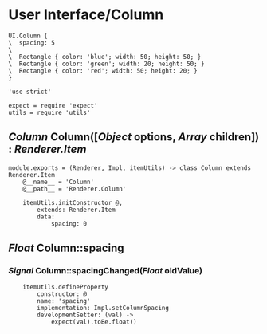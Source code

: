 User Interface/Column
=====================

```style
UI.Column {
\  spacing: 5
\
\  Rectangle { color: 'blue'; width: 50; height: 50; }
\  Rectangle { color: 'green'; width: 20; height: 50; }
\  Rectangle { color: 'red'; width: 50; height: 20; }
}
```

	'use strict'

	expect = require 'expect'
	utils = require 'utils'

*Column* Column([*Object* options, *Array* children]) : *Renderer.Item*
-----------------------------------------------------------------------

	module.exports = (Renderer, Impl, itemUtils) -> class Column extends Renderer.Item
		@__name__ = 'Column'
		@__path__ = 'Renderer.Column'

		itemUtils.initConstructor @,
			extends: Renderer.Item
			data:
				spacing: 0

*Float* Column::spacing
-----------------------

### *Signal* Column::spacingChanged(*Float* oldValue)

		itemUtils.defineProperty
			constructor: @
			name: 'spacing'
			implementation: Impl.setColumnSpacing
			developmentSetter: (val) ->
				expect(val).toBe.float()
